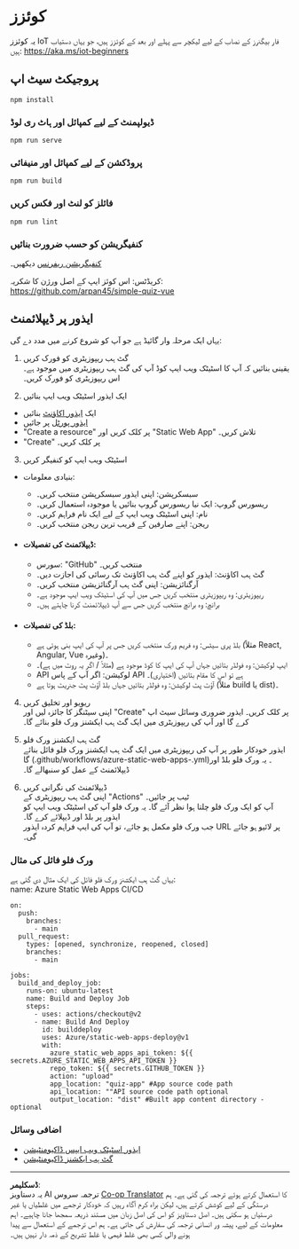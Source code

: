 <!--
CO_OP_TRANSLATOR_METADATA:
{
  "original_hash": "2a459ea9177fb0508ca96068ae1009d2",
  "translation_date": "2025-08-27T01:04:56+00:00",
  "source_file": "quiz-app/README.md",
  "language_code": "ur"
}
-->
# کوئزز

یہ کوئزز IoT فار بیگنرز کے نصاب کے لیے لیکچر سے پہلے اور بعد کے کوئزز ہیں، جو یہاں دستیاب ہیں: https://aka.ms/iot-beginners

## پروجیکٹ سیٹ اپ

```
npm install
```

### ڈیولپمنٹ کے لیے کمپائل اور ہاٹ ری لوڈ

```
npm run serve
```

### پروڈکشن کے لیے کمپائل اور منیفائی

```
npm run build
```

### فائلز کو لنٹ اور فکس کریں

```
npm run lint
```

### کنفیگریشن کو حسب ضرورت بنائیں

[کنفیگریشن ریفرنس](https://cli.vuejs.org/config/) دیکھیں۔

کریڈٹس: اس کوئز ایپ کے اصل ورژن کا شکریہ: https://github.com/arpan45/simple-quiz-vue

## ایذور پر ڈیپلائمنٹ

یہاں ایک مرحلہ وار گائیڈ ہے جو آپ کو شروع کرنے میں مدد دے گی:

1. گٹ ہب ریپوزیٹری کو فورک کریں  
یقینی بنائیں کہ آپ کا اسٹیٹک ویب ایپ کوڈ آپ کی گٹ ہب ریپوزیٹری میں موجود ہے۔ اس ریپوزیٹری کو فورک کریں۔

2. ایک ایذور اسٹیٹک ویب ایپ بنائیں  
- ایک [ایذور اکاؤنٹ](http://azure.microsoft.com) بنائیں  
- [ایذور پورٹل](https://portal.azure.com) پر جائیں  
- "Create a resource" پر کلک کریں اور "Static Web App" تلاش کریں۔  
- "Create" پر کلک کریں۔  

3. اسٹیٹک ویب ایپ کو کنفیگر کریں  
- بنیادی معلومات:  
  - سبسکرپشن: اپنی ایذور سبسکرپشن منتخب کریں۔  
  - ریسورس گروپ: ایک نیا ریسورس گروپ بنائیں یا موجودہ استعمال کریں۔  
  - نام: اپنی اسٹیٹک ویب ایپ کے لیے ایک نام فراہم کریں۔  
  - ریجن: اپنے صارفین کے قریب ترین ریجن منتخب کریں۔  

- #### ڈیپلائمنٹ کی تفصیلات:  
  - سورس: "GitHub" منتخب کریں۔  
  - گٹ ہب اکاؤنٹ: ایذور کو اپنے گٹ ہب اکاؤنٹ تک رسائی کی اجازت دیں۔  
  - آرگنائزیشن: اپنی گٹ ہب آرگنائزیشن منتخب کریں۔  
  - ریپوزیٹری: وہ ریپوزیٹری منتخب کریں جس میں آپ کی اسٹیٹک ویب ایپ موجود ہے۔  
  - برانچ: وہ برانچ منتخب کریں جس سے آپ ڈیپلائمنٹ کرنا چاہتے ہیں۔  

- #### بلڈ کی تفصیلات:  
  - بلڈ پری سیٹس: وہ فریم ورک منتخب کریں جس پر آپ کی ایپ بنی ہوئی ہے (مثلاً React, Angular, Vue وغیرہ)۔  
  - ایپ لوکیشن: وہ فولڈر بتائیں جہاں آپ کی ایپ کا کوڈ موجود ہے (مثلاً / اگر یہ روٹ میں ہے)۔  
  - API لوکیشن: اگر آپ کے پاس API ہے تو اس کا مقام بتائیں (اختیاری)۔  
  - آؤٹ پٹ لوکیشن: وہ فولڈر بتائیں جہاں بلڈ آؤٹ پٹ جنریٹ ہوتا ہے (مثلاً build یا dist)۔  

4. ریویو اور تخلیق کریں  
اپنی سیٹنگز کا جائزہ لیں اور "Create" پر کلک کریں۔ ایذور ضروری وسائل سیٹ اپ کرے گا اور آپ کی ریپوزیٹری میں ایک گٹ ہب ایکشنز ورک فلو بنائے گا۔

5. گٹ ہب ایکشنز ورک فلو  
ایذور خودکار طور پر آپ کی ریپوزیٹری میں ایک گٹ ہب ایکشنز ورک فلو فائل بنائے گا (.github/workflows/azure-static-web-apps-<name>.yml)۔ یہ ورک فلو بلڈ اور ڈیپلائمنٹ کے عمل کو سنبھالے گا۔

6. ڈیپلائمنٹ کی نگرانی کریں  
اپنی گٹ ہب ریپوزیٹری کے "Actions" ٹیب پر جائیں۔  
آپ کو ایک ورک فلو چلتا ہوا نظر آئے گا۔ یہ ورک فلو آپ کی اسٹیٹک ویب ایپ کو ایذور پر بلڈ اور ڈیپلائے کرے گا۔  
جب ورک فلو مکمل ہو جائے، تو آپ کی ایپ فراہم کردہ ایذور URL پر لائیو ہو جائے گی۔

### ورک فلو فائل کی مثال

یہاں گٹ ہب ایکشنز ورک فلو فائل کی ایک مثال دی گئی ہے:  
name: Azure Static Web Apps CI/CD  
```
on:
  push:
    branches:
      - main
  pull_request:
    types: [opened, synchronize, reopened, closed]
    branches:
      - main

jobs:
  build_and_deploy_job:
    runs-on: ubuntu-latest
    name: Build and Deploy Job
    steps:
      - uses: actions/checkout@v2
      - name: Build And Deploy
        id: builddeploy
        uses: Azure/static-web-apps-deploy@v1
        with:
          azure_static_web_apps_api_token: ${{ secrets.AZURE_STATIC_WEB_APPS_API_TOKEN }}
          repo_token: ${{ secrets.GITHUB_TOKEN }}
          action: "upload"
          app_location: "quiz-app" #App source code path
          api_location: ""API source code path optional
          output_location: "dist" #Built app content directory - optional
```

### اضافی وسائل  
- [ایذور اسٹیٹک ویب ایپس ڈاکیومنٹیشن](https://learn.microsoft.com/azure/static-web-apps/getting-started)  
- [گٹ ہب ایکشنز ڈاکیومنٹیشن](https://docs.github.com/actions/use-cases-and-examples/deploying/deploying-to-azure-static-web-app)  

---

**ڈسکلیمر**:  
یہ دستاویز AI ترجمہ سروس [Co-op Translator](https://github.com/Azure/co-op-translator) کا استعمال کرتے ہوئے ترجمہ کی گئی ہے۔ ہم درستگی کے لیے کوشش کرتے ہیں، لیکن براہ کرم آگاہ رہیں کہ خودکار ترجمے میں غلطیاں یا غیر درستیاں ہو سکتی ہیں۔ اصل دستاویز کو اس کی اصل زبان میں مستند ذریعہ سمجھا جانا چاہیے۔ اہم معلومات کے لیے، پیشہ ور انسانی ترجمہ کی سفارش کی جاتی ہے۔ ہم اس ترجمے کے استعمال سے پیدا ہونے والی کسی بھی غلط فہمی یا غلط تشریح کے ذمہ دار نہیں ہیں۔